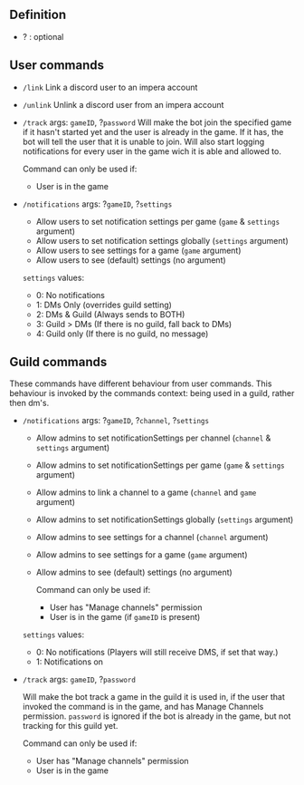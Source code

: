 ## Definition

- ? : optional

## User commands

- `/link`
  Link a discord user to an impera account

- `/unlink`
  Unlink a discord user from an impera account

- `/track`
  args: `gameID`, ?`password`
  Will make the bot join the specified game if it hasn't started yet and the user is already in the game. If it has, the bot will tell the user that it is unable to join. Will also start logging notifications for every user in the game wich it is able and allowed to.

  Command can only be used if:

    - User is in the game

- `/notifications`
  args: ?`gameID`, ?`settings`

    - Allow users to set notification settings per game (`game` & `settings` argument)
    - Allow users to set notification settings globally (`settings` argument)
    - Allow users to see settings for a game (`game` argument)
    - Allow users to see (default) settings (no argument)

  `settings` values:

    - 0: No notifications
    - 1: DMs Only (overrides guild setting)
    - 2: DMs & Guild (Always sends to BOTH)
    - 3: Guild > DMs (If there is no guild, fall back to DMs)
    - 4: Guild only (If there is no guild, no message)

## Guild commands

These commands have different behaviour from user commands. This behaviour is invoked by the commands context: being used in a guild, rather then dm's.

- `/notifications`
  args: ?`gameID`, ?`channel`, ?`settings`

    - Allow admins to set notificationSettings per channel (`channel` & `settings` argument)
    - Allow admins to set notificationSettings per game (`game` & `settings` argument)
    - Allow admins to link a channel to a game (`channel` and `game` argument)
    - Allow admins to set notificationSettings globally (`settings` argument)
    - Allow admins to see settings for a channel (`channel` argument)
    - Allow admins to see settings for a game (`game` argument)
    - Allow admins to see (default) settings (no argument)

      Command can only be used if:

        - User has "Manage channels" permission
        - User is in the game (if `gameID` is present)

  `settings` values:

    - 0: No notifications (Players will still receive DMS, if set that way.)
    - 1: Notifications on

- `/track`
  args: `gameID`, ?`password`

  Will make the bot track a game in the guild it is used in, if the user that invoked the command is in the game, and has Manage Channels permission. `password` is ignored if the bot is already in the game, but not tracking for this guild yet.

  Command can only be used if:

    - User has "Manage channels" permission
    - User is in the game
